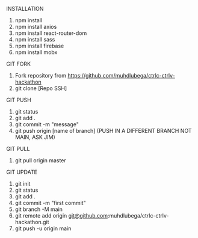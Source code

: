 INSTALLATION

1. npm install
2. npm install axios
3. npm install react-router-dom
4. npm install sass
5. npm install firebase
6. npm install mobx


GIT FORK

1. Fork repository from https://github.com/muhdlubega/ctrlc-ctrlv-hackathon
2. git clone [Repo SSH]


GIT PUSH

1. git status
2. git add .
3. git commit -m "message"
4. git push origin [name of branch] (PUSH IN A DIFFERENT BRANCH NOT MAIN, ASK JIM)

GIT PULL

1. git pull origin master

GIT UPDATE

1. git init
2. git status
3. git add .
3. git commit -m "first commit"
4. git branch -M main
5. git remote add origin git@github.com:muhdlubega/ctrlc-ctrlv-hackathon.git
6. git push -u origin main